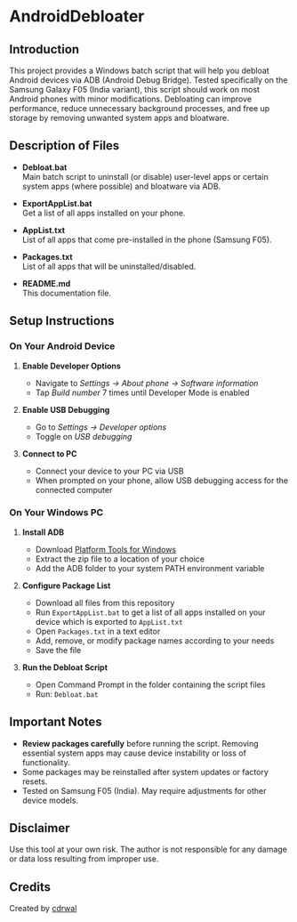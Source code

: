 # AndroidDebloater
## Introduction

This project provides a Windows batch script that will help you debloat Android devices via ADB (Android Debug Bridge). Tested specifically on the Samsung Galaxy F05 (India variant), this script should work on most Android phones with minor modifications. Debloating can improve performance, reduce unnecessary background processes, and free up storage by removing unwanted system apps and bloatware.

## Description of Files

- **Debloat.bat**  
  Main batch script to uninstall (or disable) user-level apps or certain system apps (where possible) and bloatware via ADB.

- **ExportAppList.bat**    
   Get a list of all apps installed on your phone.

- **AppList.txt**  
  List of all apps that come pre-installed in the phone (Samsung F05).

- **Packages.txt**   
   List of all apps that will be uninstalled/disabled.

- **README.md**  
  This documentation file.

## Setup Instructions

### On Your Android Device

1. **Enable Developer Options**
   - Navigate to *Settings → About phone → Software information*
   - Tap *Build number* 7 times until Developer Mode is enabled

2. **Enable USB Debugging**
   - Go to *Settings → Developer options*
   - Toggle on *USB debugging*

3. **Connect to PC**
   - Connect your device to your PC via USB
   - When prompted on your phone, allow USB debugging access for the connected computer

### On Your Windows PC

1. **Install ADB**
   - Download [Platform Tools for Windows](https://developer.android.com/tools/releases/platform-tools)
   - Extract the zip file to a location of your choice
   - Add the ADB folder to your system PATH environment variable

2. **Configure Package List**
   - Download all files from this repository
   - Run `ExportAppList.bat` to get a list of all apps installed on your device which is exported to `AppList.txt`
   - Open `Packages.txt` in a text editor
   - Add, remove, or modify package names according to your needs
   - Save the file

3. **Run the Debloat Script**
   - Open Command Prompt in the folder containing the script files
   - Run: `Debloat.bat`

## Important Notes

- **Review packages carefully** before running the script. Removing essential system apps may cause device instability or loss of functionality.
- Some packages may be reinstalled after system updates or factory resets.
- Tested on Samsung F05 (India). May require adjustments for other device models.

## Disclaimer

Use this tool at your own risk. The author is not responsible for any damage or data loss resulting from improper use.

## Credits

Created by [cdrwal](https://github.com/cdrwal)
